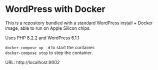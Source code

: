 # WordPress with Docker
This is a repository bundled with a standard WordPress install + Docker image, able to run on Apple Silicon chips.

Uses PHP 8.2.2 and WordPress 6.1.1

`docker-compose up -d` to start the container.<br>
`docker-compose stop` to stop the container.

URL: http://localhost:9002